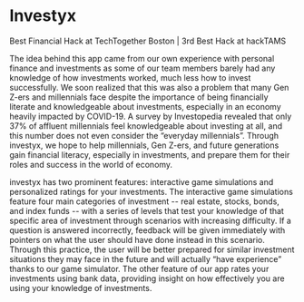 # Investyx
Best Financial Hack at TechTogether Boston | 3rd Best Hack at hackTAMS


The idea behind this app came from our own experience with personal finance and investments as some of our team members barely had any knowledge of how investments worked, much less how to invest successfully. We soon realized that this was also a problem that many Gen Z-ers and millennials face despite the importance of being financially literate and knowledgeable about investments, especially in an economy heavily impacted by COVID-19. A survey by Investopedia revealed that only 37% of affluent millennials feel knowledgeable about investing at all, and this number does not even consider the “everyday millennials”. Through investyx, we hope to help millennials, Gen Z-ers, and future generations gain financial literacy, especially in investments, and prepare them for their roles and success in the world of economy.


investyx has two prominent features: interactive game simulations and personalized ratings for your investments. The interactive game simulations feature four main categories of investment -- real estate, stocks, bonds, and index funds -- with a series of levels that test your knowledge of that specific area of investment through scenarios with increasing difficulty. If a question is answered incorrectly, feedback will be given immediately with pointers on what the user should have done instead in this scenario. Through this practice, the user will be better prepared for similar investment situations they may face in the future and will actually “have experience” thanks to our game simulator. The other feature of our app rates your investments using bank data, providing insight on how effectively you are using your knowledge of investments.
